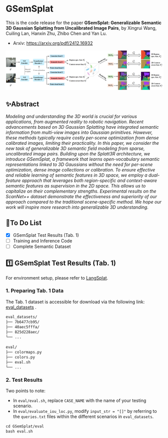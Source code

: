 # GSemSplat

This is the code release for the paper **GSemSplat: Generalizable Semantic 3D Gaussian Splatting from Uncalibrated Image Pairs**, by Xingrui Wang, Cuiling Lan, Hanxin Zhu, Zhibo Chen and Yan Lu.

- Arxiv: https://arxiv.org/pdf/2412.16932

![](https://github.com/wxrui182/GSemSplat/blob/main/figs/Framework.png)

## :sparkles:Abstract

*Modeling and understanding the 3D world is crucial for various applications, from augmented reality to robotic navigation. Recent advancements based on 3D Gaussian Splatting have integrated semantic information from multi-view images into Gaussian primitives. However, these methods typically require costly per-scene optimization from dense calibrated images, limiting their practicality. In this paper, we consider the new task of generalizable 3D semantic field modeling from sparse, uncalibrated image pairs. Building upon the Splatt3R architecture, we introduce GSemSplat, a framework that learns open-vocabulary semantic representations linked to 3D Gaussians without the need for per-scene optimization, dense image collections or calibration. To ensure effective and reliable learning of semantic features in 3D space, we employ a dual-feature approach that leverages both region-specific and context-aware semantic features as supervision in the 2D space. This allows us to capitalize on their complementary strengths. Experimental results on the ScanNet++ dataset demonstrate the effectiveness and superiority of our approach compared to the traditional scene-specific method. We hope our work will inspire more research into generalizable 3D understanding.*

## :bell:To Do List

- [x] GSemSplat Test Results (Tab. 1)
- [ ] Training and Inference Code
- [ ] Complete Semantic Dataset

## :one: GSemSplat Test Results (Tab. 1)

For environment setup, please refer to [LangSplat](https://github.com/minghanqin/LangSplat).

### 1. Preparing Tab. 1 Data

The Tab. 1 dataset is accessible for download via the following link: [eval_datasets](https://drive.google.com/file/d/1HyFko44xCELD_1G1YZKqOqkhMIo3B3kE/view) .

```
eval_datasets/
├── 7b6477cb95/
├── 40aec5fffa/
├── 825d228aec/
└── ...

eval/
├── colormaps.py
├── colors.py
├── eval.sh
└── ...
```

### 2. Test Results

Two points to note:

- In `eval/eval.sh`, replace `CASE_NAME` with the name of your testing scenario.
- In `eval/evaluate_iou_loc.py`, modify `input_str = "[]"` by referring to the `queries.txt` files within the different scenarios in `eval_datasets`.

```
cd GSemSplat/eval
bash eval.sh
```

